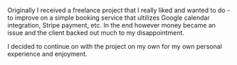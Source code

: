 Originally I received a freelance project that I really liked and wanted to do - to improve on a simple booking service that ultilizes Google calendar integration, Stripe payment, etc. In the end however money became an issue and the client backed out much to my disappointment.

I decided to continue on with the project on my own for my own personal experience and enjoyment.
